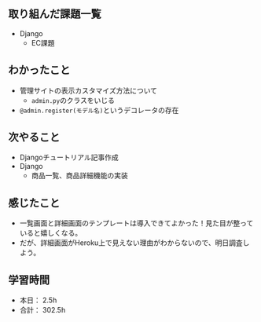 ## 取り組んだ課題一覧

- Django
  - EC課題

## わかったこと

- 管理サイトの表示カスタマイズ方法について
  - `admin.py`のクラスをいじる
- `@admin.register(モデル名)`というデコレータの存在

## 次やること
- Djangoチュートリアル記事作成
- Django
  - 商品一覧、商品詳細機能の実装

## 感じたこと
- 一覧画面と詳細画面のテンプレートは導入できてよかった！見た目が整っていると嬉しくなる。
- だが、詳細画面がHeroku上で見えない理由がわからないので、明日調査しよう。


## 学習時間

- 本日： 2.5h
- 合計： 302.5h
